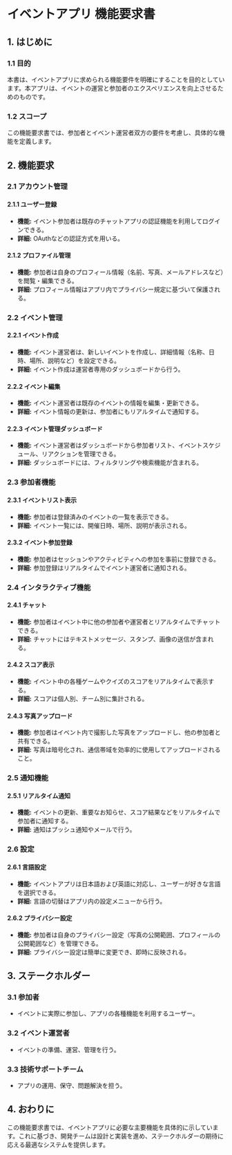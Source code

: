 # イベントアプリ 機能要求書

## 1. はじめに

### 1.1 目的
本書は、イベントアプリに求められる機能要件を明確にすることを目的としています。本アプリは、イベントの運営と参加者のエクスペリエンスを向上させるためのものです。

### 1.2 スコープ
この機能要求書では、参加者とイベント運営者双方の要件を考慮し、具体的な機能を定義します。

## 2. 機能要求

### 2.1 アカウント管理

#### 2.1.1 ユーザー登録
- **機能:** イベント参加者は既存のチャットアプリの認証機能を利用してログインできる。
- **詳細:** OAuthなどの認証方式を用いる。

#### 2.1.2 プロファイル管理
- **機能:** 参加者は自身のプロフィール情報（名前、写真、メールアドレスなど）を閲覧・編集できる。
- **詳細:** プロフィール情報はアプリ内でプライバシー規定に基づいて保護される。

### 2.2 イベント管理

#### 2.2.1 イベント作成
- **機能:** イベント運営者は、新しいイベントを作成し、詳細情報（名称、日時、場所、説明など）を設定できる。
- **詳細:** イベント作成は運営者専用のダッシュボードから行う。

#### 2.2.2 イベント編集
- **機能:** イベント運営者は既存のイベントの情報を編集・更新できる。
- **詳細:** イベント情報の更新は、参加者にもリアルタイムで通知する。

#### 2.2.3 イベント管理ダッシュボード
- **機能:** イベント運営者はダッシュボードから参加者リスト、イベントスケジュール、リアクションを管理できる。
- **詳細:** ダッシュボードには、フィルタリングや検索機能が含まれる。

### 2.3 参加者機能

#### 2.3.1 イベントリスト表示
- **機能:** 参加者は登録済みのイベントの一覧を表示できる。
- **詳細:** イベント一覧には、開催日時、場所、説明が表示される。

#### 2.3.2 イベント参加登録
- **機能:** 参加者はセッションやアクティビティへの参加を事前に登録できる。
- **詳細:** 参加登録はリアルタイムでイベント運営者に通知される。

### 2.4 インタラクティブ機能

#### 2.4.1 チャット
- **機能:** 参加者はイベント中に他の参加者や運営者とリアルタイムでチャットできる。
- **詳細:** チャットにはテキストメッセージ、スタンプ、画像の送信が含まれる。

#### 2.4.2 スコア表示
- **機能:** イベント中の各種ゲームやクイズのスコアをリアルタイムで表示する。
- **詳細:** スコアは個人別、チーム別に集計される。

#### 2.4.3 写真アップロード
- **機能:** 参加者はイベント内で撮影した写真をアップロードし、他の参加者と共有できる。
- **詳細:** 写真は暗号化され、通信帯域を効率的に使用してアップロードされること。

### 2.5 通知機能

#### 2.5.1 リアルタイム通知
- **機能:** イベントの更新、重要なお知らせ、スコア結果などをリアルタイムで参加者に通知する。
- **詳細:** 通知はプッシュ通知やメールで行う。

### 2.6 設定

#### 2.6.1 言語設定
- **機能:** イベントアプリは日本語および英語に対応し、ユーザーが好きな言語を選択できる。
- **詳細:** 言語の切替はアプリ内の設定メニューから行う。

#### 2.6.2 プライバシー設定
- **機能:** 参加者は自身のプライバシー設定（写真の公開範囲、プロフィールの公開範囲など）を管理できる。
- **詳細:** プライバシー設定は簡単に変更でき、即時に反映される。

## 3. ステークホルダー
### 3.1 参加者
- イベントに実際に参加し、アプリの各種機能を利用するユーザー。

### 3.2 イベント運営者
- イベントの準備、運営、管理を行う。

### 3.3 技術サポートチーム
- アプリの運用、保守、問題解決を担う。

## 4. おわりに
この機能要求書では、イベントアプリに必要な主要機能を具体的に示しています。これに基づき、開発チームは設計と実装を進め、ステークホルダーの期待に応える最適なシステムを提供します。
